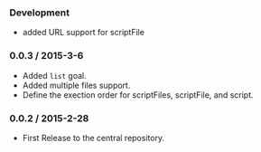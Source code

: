 ### Development

* added URL support for scriptFile

### 0.0.3 / 2015-3-6

* Added `list` goal.
* Added multiple files support.
* Define the exection order for scriptFiles, scriptFile, and script.

### 0.0.2 / 2015-2-28

* First Release to the central repository.
